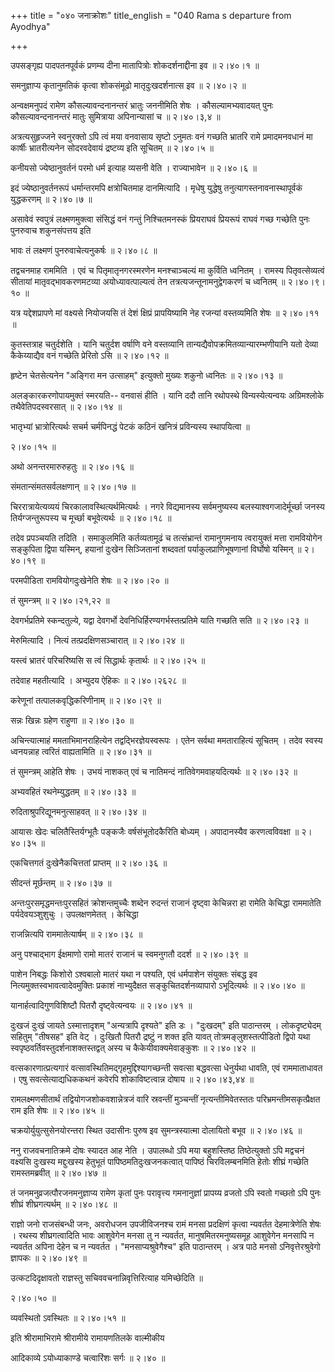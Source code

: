 +++
title = "०४० जनाक्रोशः"
title_english = "040 Rama s departure from Ayodhya"

+++


उपसङ्गृह्य पादपतनपूर्वकं प्रणम्य दीना मातापित्रोः शोकदर्शनाद्दीना इव  ॥ 
२।४०।१  ॥   

  

समनुज्ञाप्य कृतानुमतिकं कृत्वा शोकसंमूढो मातृदुःखदर्शनात्स इव  ॥ 
२।४०।२ ॥   

  

अन्वक्षमनुपदं रामेण कौसल्यावन्दनानन्तरं भ्रातुः जननीमिति शेषः ।
कौसल्यामभ्यवादयत् पुनः कौसल्यावन्दनानन्तरं मातुः सुमित्राया अपिनान्यासां
च  ॥  २।४०।३,४  ॥   

  

अत्रत्यसुहृज्जने स्वनुरक्तो ऽपि त्वं मया वनवासाय सृष्टो ऽनुमतः वनं
गच्छति भ्रातरि रामे प्रमादमनवधानं मा कार्षीः भ्रातरीत्यनेन सोदरवदेवायं
द्रष्टव्य इति सूचितम्  ॥  २।४०।५  ॥   

  

कनीयसो ज्येष्ठानुवर्तनं परमो धर्म इत्याह व्यसनी वेति । राज्याभावेन  ॥ 
२।४०।६  ॥   

  

इदं ज्येष्ठानुवर्तनरूपं धर्मान्तरमपि क्षत्रोचितमाह दानमित्यादि । मृधेषु
युद्धेषु तनुत्यागस्तनावनास्थापूर्वकं युद्धकरणम्  ॥  २।४०।७  ॥   

  

असावेवं स्वपुत्रं लक्ष्मणमुक्त्वा संसिद्धं वनं गन्तुं निश्चितमनस्कं
प्रियराघवं प्रियरूपं राघवं गच्छ गच्छेति पुनः पुनरुवाच शकुनसंपत्तय इति  

भावः तं लक्ष्मणं पुनरुवाचेत्यनुकर्षः  ॥  २।४०।८  ॥   

  

तद्वचनमाह राममिति । एवं च पितृमातृनगरस्मरणेन मनश्चाञ्चल्यं मा कुर्विति
ध्वनितम् । रामस्य पितृवत्सेव्यत्वं सीतायां मातृवद्भावकरणमटव्या
अयोध्यावत्पाल्यत्वं तेन तत्रत्यजन्तूनामनुद्वेगकरणं च ध्वनितम्  ॥ 
२।४०।९।१०  ॥   

  

यत्र यद्देशप्रापणे मां वक्ष्यसे नियोजयसि तं देशं क्षिप्रं प्रापयिष्यामि
नेह रजन्यां वस्तव्यमिति शेषः  ॥  २।४०।११  ॥   

  

कुतस्तत्राह चतुर्दशेति । यानि चतुर्दश वर्षाणि वने वस्तव्यानि
तान्यद्यैवोपक्रमितव्यान्यारम्भणीयानि यतो देव्या कैकेय्याद्यैव वनं
गच्छेति प्रेरितो ऽसि  ॥  २।४०।१२  ॥   

  

हृष्टेन चेतसेत्यनेन "अङ्गिरा मन उत्साहम्" इत्युक्तो मुख्यः शकुनो ध्वनितः
 ॥  २।४०।१३  ॥   

  

अलङ्कारकरणोपायमुक्तं स्मरयति-- वनवासं हीति । यानि ददौ तानि रथोपस्थे
विन्यस्येत्यन्वयः अग्रिमश्लोके तथैवेतिपदस्वरसात्  ॥  २।४०।१४  ॥   

  

भातृभ्यां भ्रात्रोरित्यर्थः सचर्म चर्मपिनद्धं पेटकं कठिनं खनित्रं
प्रविन्यस्य स्थापयित्वा  ॥   

२।४०।१५  ॥   

अथो अनन्तरमारुरुहतुः  ॥  २।४०।१६  ॥   

  

संमतान्संमतसर्वलक्षणान्  ॥  २।४०।१७  ॥   

  

चिररात्रायेत्यव्ययं चिरकालावस्थित्यर्थमित्यर्थः । नगरे विद्यमानस्य
सर्वमनुष्यस्य बलस्याश्वगजादेर्मूर्च्छा जनस्य तिर्यग्जन्तुरूपस्य च
मूर्च्छा बभूवेत्यर्थः  ॥  २।४०।१८  ॥   

  

तदेव प्रपञ्चयति तदिति । समाकुलमिति कर्तव्यतामूढं च तत्संभ्रान्तं
रामानुगमनाय त्वरायुक्तं मत्ता रामवियोगेन सङ्कुपिता द्विपा यस्मिन्,
हयानां दुःखेन सिञ्जितानां शब्दवतां पर्याकुलप्राणिभूषणानां विर्घोषो
यस्मिन्  ॥  २।४०।१९  ॥   

  

परमपीडिता रामवियोगदुःखेनेति शेषः  ॥  २।४०।२०  ॥   

  

तं सुमन्त्रम्  ॥  २।४०।२१,२२  ॥   

  

देवगर्भप्रतिमे स्कन्दतुल्ये, यद्वा देवगर्भो
देवनिधिर्हिरण्यगर्भस्तत्प्रतिमे याति गच्छति सति  ॥  २।४०।२३  ॥   

  

मेरुमित्यादि । नित्यं तत्प्रदक्षिणसञ्चारात्  ॥  २।४०।२४  ॥   

  

यस्त्वं भ्रातरं परिचरिष्यसि स त्वं सिद्धार्थः कृतार्थः  ॥  २।४०।२५  ॥   

  

तदेवाह महतीत्यादि । अभ्युदय ऐहिकः  ॥  २।४०।२६२८  ॥   

  

करेणूनां तत्पालकवृद्धिकरिणीनाम्  ॥  २।४०।२९  ॥   

  

सन्नः खिन्नः ग्रहेण राहुणा  ॥  २।४०।३०  ॥   

  

अचिन्त्यात्माहं ममताभिमानराहित्येन तद्वद्भिरज्ञेयस्वरूपः । एतेन सर्वथा
ममताराहित्यं सूचितम् । तदेव स्वस्य ध्वनयन्नाह त्वरितं वाह्यतामिति  ॥ 
२।४०।३१  ॥   

  

तं सुमन्त्रम् आहेति शेषः । उभयं नाशकत् एवं च नातिमन्दं
नातिवेगमवाहयदित्यर्थः  ॥  २।४०।३२  ॥   

  

अभ्यवहितं रथनेम्युद्धतम्  ॥  २।४०।३३  ॥   

  

रुदिताश्रुपरिद्यूनमनुत्साहवत्  ॥  २।४०।३४  ॥   

  

आयासः खेदः चलितैस्तिर्यग्भूतैः पङ्कजैः वर्षसंभूतोदकैरिति बोध्यम् ।
अपादानस्यैव करणत्वविवक्षा  ॥  २।४०।३५  ॥   

  

एकचित्तगतं दुःखेनैकचित्ततां प्राप्तम्  ॥  २।४०।३६  ॥   

  

सीदन्तं मूर्छन्तम्  ॥  २।४०।३७  ॥   

  

अन्तःपुरसमृद्धमन्तःपुरसहितं क्रोशन्तमुच्चैः शब्देन रुदन्तं राजानं
दृष्ट्वा केचिन्नरा हा रामेति केचिद्धा राममातेति पर्यदेवयञ्शुशुचुः ।
उपलक्षणमेतत् । केचिद्धा  

राजन्नित्यपि राममातेत्यार्षम्  ॥  २।४०।३८  ॥   

  

अनु पश्चाद्भाग ईक्षमाणो रामो मातरं राजानं च स्वमनुगतौ ददर्श  ॥  २।४०।३९
 ॥   

  

पाशेन निबद्धः किशोरो ऽश्वबालो मातरं यथा न पश्यति, एवं धर्मपाशेन संयुक्तः
संबद्ध इव नित्यमुक्तस्वभावत्वादेवमुक्तिः प्रकाशं नाभ्युदैक्षत
सङ्कुचितदर्शनव्यापारो ऽभूदित्यर्थः  ॥  २।४०।४०  ॥   

  

यानार्हत्वादिगुणविशिष्टौ पितरौ दृष्ट्वेत्यन्वयः  ॥  २।४०।४१  ॥   

  

दुःखजं दुःखं जायते ऽस्मात्तादृशम् "अन्यत्रापि दृश्यते" इति डः ।
"दुःखदम्" इति पाठान्तरम् । लोकदृष्ट्येदम् सहितुम् "तीषसह" इति वेट् ।
दुःखितौ पितरौ द्रष्टुं न शक्त इति यावत् तोत्रमङ्लुशस्तत्पीडितो द्विपो
यथा स्वपृष्ठवर्तिवस्तुदर्शनाशक्तस्तद्वत् अस्य च कैकेयीवाक्यमेवाङ्कुशः  ॥ 
२।४०।४२  ॥   

  

वत्सकारणात्प्रत्यगारं वत्सावस्थितिमद्गृहमुद्दिश्यागच्छन्ती सवत्सा
बद्धवत्सा धेनुर्यथा धावति, एवं राममाताधावत । एषु सवत्सेत्याद्यधिककथनं
कवेरपि शोकाविष्टत्वान्न दोषाय  ॥  २।४०।४३,४४  ॥   

  

रामलक्ष्मणसीतार्थं तद्वियोगजशोकवशान्नेत्रजं वारि स्रवन्तीं मुञ्चन्तीं
नृत्यन्तीमिवेतस्ततः परिभ्रमन्तीमसकृत्प्रैक्षत राम इति शेषः  ॥  २।४०।४५
 ॥   

  

चक्रयोर्युयुत्सुसेनयोरन्तरा स्थित उदासीनः पुरुष इव सुमन्त्रस्यात्मा
दोलायितो बभूव  ॥  २।४०।४६  ॥   

  

ननु राजवचनातिक्रमे दोषः स्यादत आह नेति । उपालब्धो ऽपि मया बहुशस्तिष्ठ
तिष्ठेत्युक्तो ऽपि मद्वचनं वक्ष्यसि दुःखस्य मद्दुःखस्य हेतुभूतं
पापिष्ठमतिदुःखजनकत्वात् पापिष्ठं चिरविलम्बनमिति हेतोः शीघ्रं गच्छेति
रामस्तमब्रवीत्  ॥  २।४०।४७  ॥   

  

तं जनमनुव्रजत्पौरजनमनुज्ञाप्य रामेण कृतां पुनः परावृत्त्य गमनानुज्ञां
प्रापय्य व्रजतो ऽपि स्वतो गच्छतो ऽपि पुनः शीघ्रं शीघ्रगत्यर्थम्  ॥ 
२।४०।४८  ॥   

  

राज्ञो जनो राजसंबन्धी जनः, अवरोधजन उपजीविजनश्च रामं मनसा प्रदक्षिणं
कृत्वा न्यवर्तत देहमात्रेणेति शेषः । रथस्य शीघ्रगत्वादिति भावः आशुवेगेन
मनसा तु न न्यवर्तत, मानुषमितरमनुष्यसमूह आशुवेगेन मनसापि न न्यवर्तत अपिना
देहेन च न न्यवर्तत । "मनसाप्यश्रुवेगैश्च" इति पाठान्तरम् । अत्र पाठे
मनसो ऽनिवृत्तेरश्रुवेगो ज्ञापकः  ॥  २।४०।४९  ॥   

  

उत्कटदिदृक्षावतो राज्ञस्तु सचिववचनान्निवृत्तिरित्याह यमिच्छेदिति  ॥   

२।४०।५०  ॥   

व्यवस्थितो ऽवस्थितः  ॥  २।४०।५१  ॥   

  

इति श्रीरामाभिरामे श्रीरामीये रामायणतिलके वाल्मीकीय  

आदिकाव्ये ऽयोध्याकाण्डे चत्वारिंशः सर्गः  ॥  २।४०  ॥   

  

  



